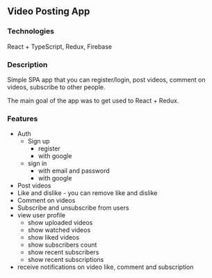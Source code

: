 ## Video Posting App

### Technologies

React + TypeScript, Redux, Firebase

### Description

Simple SPA app that you can register/login, post videos, comment on videos, subscribe to other people.

The main goal of the app was to get used to React + Redux.

### Features

- Auth
    - Sign up
        - register
        - with google
    - sign in
        - with email and password
        - with google
- Post videos
- Like and dislike - you can remove like and dislike
- Comment on videos
- Subscribe and unsubscribe from users
- view user profile
    - show uploaded videos
    - show watched videos
    - show liked videos
    - show subscribers count
    - show recent subscribers
    - show recent subscriptions
- receive notifications on video like, comment and subscription
